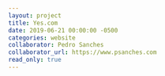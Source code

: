 ```yaml
---
layout: project
title: Yes.com
date: 2019-06-21 00:00:00 -0500
categories: website
collaborator: Pedro Sanches
collaborator_url: https://www.psanches.com
read_only: true
---
```

